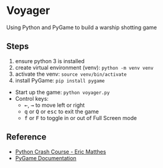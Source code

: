 # Voyager

Using Python and PyGame to build a warship shotting game

## Steps

1. ensure python 3 is installed
2. create virtual environment (venv): `python -m venv venv`
3. activate the venv: `source venv/bin/activate`
4. install PyGame: `pip install pygame`

- Start up the game: `python voyager.py`
- Control keys: 
  - <kbd>←</kbd>, <kbd>→</kbd> to move left or right 
  - <kbd>q</kbd> or <kbd>Q</kbd> or <kbd>esc</kbd> to exit the game
  - <kbd>f</kbd> or <kbd>F</kbd> to toggle in or out of Full Screen mode

## Reference
  
- [Python Crash Course - Eric Matthes](https://ehmatthes.github.io/pcc/cheatsheets/README.html)
- [PyGame Documentation](https://www.pygame.org/docs/)
  